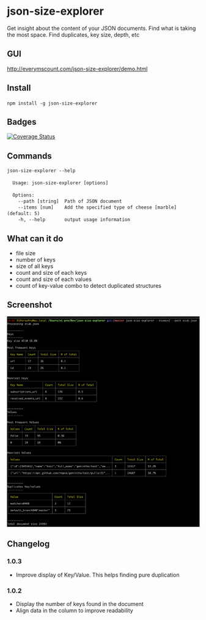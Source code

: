 # json-size-explorer

Get insight about the content of your JSON documents.
Find what is taking the most space. Find duplicates, key size, depth, etc

## GUI

http://everymscount.com/json-size-explorer/demo.html

## Install
`npm install -g json-size-explorer`

## Badges 
[![Coverage Status](https://coveralls.io/repos/github/genintho/json-size-explorer/badge.svg?branch=coverage_ci)](https://coveralls.io/github/genintho/json-size-explorer?branch=coverage_ci)

## Commands

```
json-size-explorer --help

  Usage: json-size-explorer [options]

  Options:
    --path [string]  Path of JSON document
    --items [num]    Add the specified type of cheese [marble] (default: 5)
    -h, --help       output usage information
```

## What can it do

- file size
- number of keys
- size of all keys
- count and size of each keys
- count and size of each values
- count of key-value combo to detect duplicated structures

## Screenshot
![capture](img/capture.png)


## Changelog

### 1.0.3

- Improve display of Key/Value. This helps finding pure duplication

### 1.0.2

- Display the number of keys found in the document
- Align data in the column to improve readability